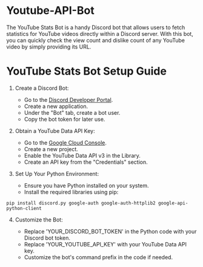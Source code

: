 # Youtube-API-Bot
The YouTube Stats Bot is a handy Discord bot that allows users to fetch statistics for YouTube videos directly within a Discord server. With this bot, you can quickly check the view count and dislike count of any YouTube video by simply providing its URL.

# YouTube Stats Bot Setup Guide

1. Create a Discord Bot:

   - Go to the [Discord Developer Portal](https://discord.com/developers/applications).
   - Create a new application.
   - Under the "Bot" tab, create a bot user.
   - Copy the bot token for later use.

2. Obtain a YouTube Data API Key:

   - Go to the [Google Cloud Console](https://console.cloud.google.com/).
   - Create a new project.
   - Enable the YouTube Data API v3 in the Library.
   - Create an API key from the "Credentials" section.
   
3. Set Up Your Python Environment:

   - Ensure you have Python installed on your system.
   - Install the required libraries using pip:
```
pip install discord.py google-auth google-auth-httplib2 google-api-python-client
```

4. Customize the Bot:

   - Replace 'YOUR_DISCORD_BOT_TOKEN' in the Python code with your Discord bot token.
   - Replace 'YOUR_YOUTUBE_API_KEY' with your YouTube Data API key.
   - Customize the bot's command prefix in the code if needed.

